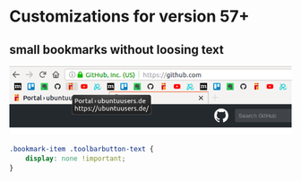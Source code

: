 # Customizations for version 57+

## small bookmarks without loosing text

![bookmark-small](https://github.com/inpercima/customize-firefox/blob/master/images/bookmark-small.png)

```css
.bookmark-item .toolbarbutton-text {
    display: none !important;
}
```
